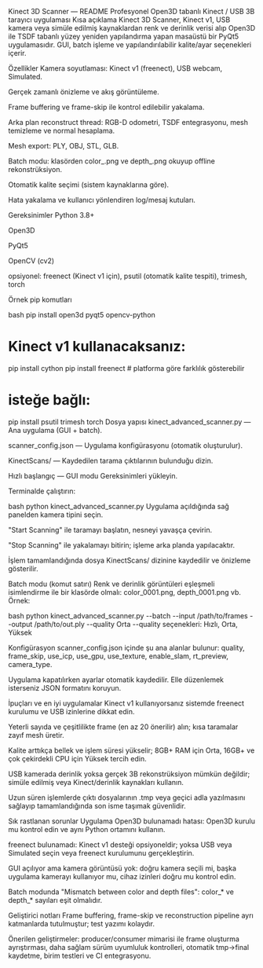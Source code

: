 Kinect 3D Scanner — README
Profesyonel Open3D tabanlı Kinect / USB 3B tarayıcı uygulaması
Kısa açıklama Kinect 3D Scanner, Kinect v1, USB kamera veya simüle edilmiş kaynaklardan renk ve derinlik verisi alıp Open3D ile TSDF tabanlı yüzey yeniden yapılandırma yapan masaüstü bir PyQt5 uygulamasıdır. GUI, batch işleme ve yapılandırılabilir kalite/ayar seçenekleri içerir.

Özellikler
Kamera soyutlaması: Kinect v1 (freenect), USB webcam, Simulated.

Gerçek zamanlı önizleme ve akış görüntüleme.

Frame buffering ve frame-skip ile kontrol edilebilir yakalama.

Arka plan reconstruct thread: RGB-D odometri, TSDF entegrasyonu, mesh temizleme ve normal hesaplama.

Mesh export: PLY, OBJ, STL, GLB.

Batch modu: klasörden color_.png ve depth_.png okuyup offline rekonstrüksiyon.

Otomatik kalite seçimi (sistem kaynaklarına göre).

Hata yakalama ve kullanıcı yönlendiren log/mesaj kutuları.

Gereksinimler
Python 3.8+

Open3D

PyQt5

OpenCV (cv2)

opsiyonel: freenect (Kinect v1 için), psutil (otomatik kalite tespiti), trimesh, torch

Örnek pip komutları

bash
pip install open3d pyqt5 opencv-python
# Kinect v1 kullanacaksanız:
pip install cython
pip install freenect  # platforma göre farklılık gösterebilir
# isteğe bağlı:
pip install psutil trimesh torch
Dosya yapısı
kinect_advanced_scanner.py — Ana uygulama (GUI + batch).

scanner_config.json — Uygulama konfigürasyonu (otomatik oluşturulur).

KinectScans/ — Kaydedilen tarama çıktılarının bulunduğu dizin.

Hızlı başlangıç — GUI modu
Gereksinimleri yükleyin.

Terminalde çalıştırın:

bash
python kinect_advanced_scanner.py
Uygulama açıldığında sağ panelden kamera tipini seçin.

"Start Scanning" ile taramayı başlatın, nesneyi yavaşça çevirin.

"Stop Scanning" ile yakalamayı bitirin; işleme arka planda yapılacaktır.

İşlem tamamlandığında dosya KinectScans/ dizinine kaydedilir ve önizleme gösterilir.

Batch modu (komut satırı)
Renk ve derinlik görüntüleri eşleşmeli isimlendirme ile bir klasörde olmalı: color_0001.png, depth_0001.png vb. Örnek:

bash
python kinect_advanced_scanner.py --batch --input /path/to/frames --output /path/to/out.ply --quality Orta
--quality seçenekleri: Hızlı, Orta, Yüksek

Konfigürasyon
scanner_config.json içinde şu ana alanlar bulunur: quality, frame_skip, use_icp, use_gpu, use_texture, enable_slam, rt_preview, camera_type.

Uygulama kapatılırken ayarlar otomatik kaydedilir. Elle düzenlemek isterseniz JSON formatını koruyun.

İpuçları ve en iyi uygulamalar
Kinect v1 kullanıyorsanız sistemde freenect kurulumu ve USB izinlerine dikkat edin.

Yeterli sayıda ve çeşitlilikte frame (en az 20 önerilir) alın; kısa taramalar zayıf mesh üretir.

Kalite arttıkça bellek ve işlem süresi yükselir; 8GB+ RAM için Orta, 16GB+ ve çok çekirdekli CPU için Yüksek tercih edin.

USB kamerada derinlik yoksa gerçek 3B rekonstrüksiyon mümkün değildir; simüle edilmiş veya Kinect/derinlik kaynakları kullanın.

Uzun süren işlemlerde çıktı dosyalarının .tmp veya geçici adla yazılmasını sağlayıp tamamlandığında son isme taşımak güvenlidir.

Sık rastlanan sorunlar
Uygulama Open3D bulunamadı hatası: Open3D kurulu mu kontrol edin ve aynı Python ortamını kullanın.

freenect bulunamadı: Kinect v1 desteği opsiyoneldir; yoksa USB veya Simulated seçin veya freenect kurulumunu gerçekleştirin.

GUI açılıyor ama kamera görüntüsü yok: doğru kamera seçili mi, başka uygulama kamerayı kullanıyor mu, cihaz izinleri doğru mu kontrol edin.

Batch modunda "Mismatch between color and depth files": color_* ve depth_* sayıları eşit olmalıdır.

Geliştirici notları
Frame buffering, frame-skip ve reconstruction pipeline ayrı katmanlarda tutulmuştur; test yazımı kolaydır.

Önerilen geliştirmeler: producer/consumer mimarisi ile frame oluşturma ayrıştırması, daha sağlam sürüm uyumluluk kontrolleri, otomatik tmp->final kaydetme, birim testleri ve CI entegrasyonu.
